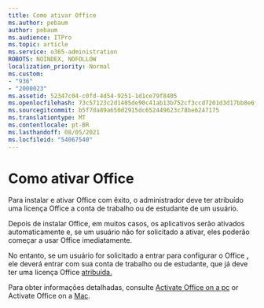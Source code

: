 ```yaml
---
title: Como ativar Office
ms.author: pebaum
author: pebaum
ms.audience: ITPro
ms.topic: article
ms.service: o365-administration
ROBOTS: NOINDEX, NOFOLLOW
localization_priority: Normal
ms.custom:
- "936"
- "2000023"
ms.assetid: 52347c04-c0fd-4d54-9251-1d1ce79f8405
ms.openlocfilehash: 73c57123c2d1405de90c41ab13b752cf3ccd7201d3d17bb8e6f6ae25a2e0e7ad
ms.sourcegitcommit: b5f7da89a650d2915dc652449623c78be6247175
ms.translationtype: MT
ms.contentlocale: pt-BR
ms.lasthandoff: 08/05/2021
ms.locfileid: "54067540"
---
```

# <a name="how-to-activate-office"></a>Como ativar Office

Para instalar e ativar Office com êxito, o administrador [](https://docs.microsoft.com/microsoft-365/admin/add-users/add-users) deve ter atribuído uma licença Office a conta de trabalho ou de estudante de um usuário.
  
Depois de instalar Office, em muitos casos, os aplicativos serão ativados automaticamente e, se um usuário não for solicitado a ativar, eles poderão começar a usar Office imediatamente.
  
No entanto, se um usuário for solicitado a entrar para configurar o Office **,** ele deverá entrar com sua conta de trabalho ou de estudante, que já deve ter uma licença Office [atribuída.](https://docs.microsoft.com/microsoft-365/admin/add-users/add-users)
  
Para obter informações detalhadas, consulte [Activate Office on a pc](https://support.office.com/article/5bd38f38-db92-448b-a982-ad170b1e187e?wt.mc_id=Alchemy_ClientDIA) or Activate Office on a [Mac](https://support.office.com/article/7f6646b1-bb14-422a-9ad4-a53410fcefb2?wt.mc_id=Alchemy_ClientDIA).
  